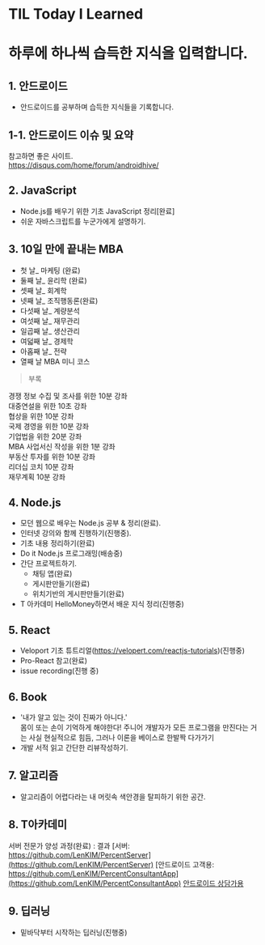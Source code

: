 # TIL Today I Learned

# 하루에 하나씩 습득한 지식을 입력합니다.

## 1. 안드로이드
- 안드로이드를 공부하며 습득한 지식들을 기록합니다.  

## 1-1. 안드로이드 이슈 및 요약

참고하면 좋은 사이트.  
https://disqus.com/home/forum/androidhive/  

## 2. JavaScript
- Node.js를 배우기 위한 기초 JavaScript 정리[완료]
- 쉬운 자바스크립트를 누군가에게 설명하기.

## 3. 10일 만에 끝내는 MBA
- 첫 날_ 마케팅 (완료)
- 둘째 날_ 윤리학 (완료)
- 셋째 날_ 회계학
- 넷째 날_ 조직행동론(완료)
- 다섯째 날_ 계량분석  
- 여섯째 날_ 재무관리
- 일곱째 날_ 생산관리
- 여덟째 날_ 경제학
- 아홉째 날_ 전략
- 열째 날 MBA 미니 코스

> 부록

경쟁 정보 수집 및 조사를 위한 10분 강좌  
대중연설을 위한 10초 강좌  
협상을 위한 10분 강좌  
국제 경영을 위한 10분 강좌    
기업법을 위한 20분 강좌  
MBA 사업서신 작성을 위한 1분 강좌  
부동산 투자를 위한 10분 강좌  
리더십 코치 10분 강좌  
재무계획 10분 강좌  

## 4. Node.js  
- 모던 웹으로 배우는 Node.js 공부 & 정리(완료).  
- 인터넷 강의와 함께 진행하기(진행중).  
- 기초 내용 정리하기(완료)  
- Do it Node.js 프로그래밍(배송중)
- 간단 프로젝트하기.
  - 채팅 앱(완료)
  - 게시판만들기(완료)
  - 위치기반의 게시판만들기(완료)
- T 아카데미 HelloMoney하면서 배운 지식 정리(진행중)

## 5. React
 - Veloport 기초 튜트리얼(https://velopert.com/reactjs-tutorials)(진행중)
 - Pro-React 참고(완료)
 - issue recording(진행 중)

## 6. Book
- '내가 알고 있는 것이 진짜가 아니다.'  
몸이 또는 손이 기억하게 해야한다! 주니어 개발자가 모든 프로그램을 만진다는 거는 사실 현실적으로 힘듬, 그러나 이론을 베이스로 한발짝 다가가기  
- 개발 서적 읽고 간단한 리뷰작성하기.  

## 7. 알고리즘
 - 알고리즘이 어렵다라는 내 머릿속 색안경을 탈피하기 위한 공간.

## 8. T아카데미
 서버 전문가 양성 과정(완료)
 : 결과
  [서버: https://github.com/LenKIM/PercentServer](https://github.com/LenKIM/PercentServer)
  [안드로이드 고객용: https://github.com/LenKIM/PercentConsultantApp](https://github.com/LenKIM/PercentConsultantApp)
  [안드로이드 상담가용](https://github.com/LenKIM/PercentConsultantApp)

## 9. 딥러닝
- 밑바닥부터 시작하는 딥러닝(진행중)
